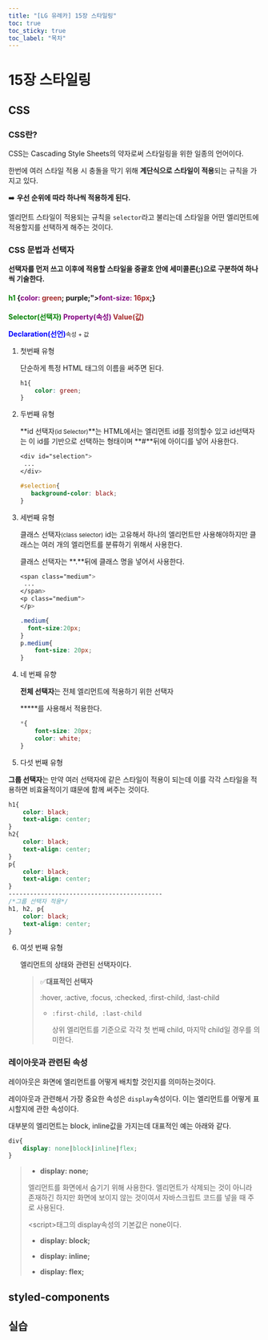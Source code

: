```yaml
---
title: "[LG 유레카] 15장 스타일링"
toc: true
toc_sticky: true
toc_label: "목차"
---
```


# 15장 스타일링

## CSS

###  CSS란?

CSS는 Cascading Style Sheets의 약자로써 스타일링을 위한 일종의 언어이다.

한번에 여러 스타일 적용 시 충돌을 막기 위해 **계단식으로 스타일이 적용**되는 규칙을 가지고 있다.

➡️ **우선 순위에 따라 하나씩 적용하게 된다.**



엘리먼트 스타일이 적용되는 규칙을 `selector`라고 불리는데 스타일을 어떤 엘리먼트에 적용할지를 선택하게 해주는 것이다.

### CSS 문법과 선택자

**선택자를 먼저 쓰고 이후에 적용할 스타일을 중괄호 안에 세미콜론(;)으로 구분하여 하나씩 기술한다.**

<h4><span style="color: green">h1</span> {<span style="color: purple">color:</span> <span style="color: brown">green</span>; <span style="color:<span style="color:brown">purple</span>;"><span style="color: purple">font-size:</span><span style="color: brown"> 16px</span>;}</h4>

**<span style="color: green">Selector(선택자)</span> <span style="color:purple">Property(속성)</span> <span style="color: brown">Value(값)</span>**

**<span style="color: blue">Declaration(선언)</span>**<small>속성 + 값</small>

1. 첫번째 유형

   단순하게 특정 HTML 태그의 이름을 써주면 된다.

   ```css
   h1{
       color: green;
   }
   ```

   

2. 두번째 유형

   **id 선택자<small>(id Selector)</small>**는 HTML에서는 엘리먼트 id를 정의할수 있고 id선택자는 이 id를 기반으로 선택하는 형태이며 **#**뒤에 아이디를 넣어 사용한다.

   ```css
   <div id="selection">
   	...
   </div>
   
   #selection{
      background-color: black;
   }
   ```

3. 세번째 유형

   클래스 선택자<small>(class selector)</small> id는 고유해서 하나의 엘리먼트만 사용해야하지만 클래스는 여러 개의 엘리먼트를 분류하기 위해서 사용한다.


   클래스 선택자는 **.**뒤에 클래스 명을 넣어서 사용한다.

   ```css
   <span class="medium">
   	...
   </span>
   <p class="medium">
   </p>
   
   .medium{
     font-size:20px;  
   }
   p.medium{
       font-size: 20px;
   }
   ```

4. 네 번째 유향

   **전체 선택자**는 전체 엘리먼트에 적용하기 위한 선택자

   *****를 사용해서 적용한다.

   ```css
   *{
       font-size: 20px;
       color: white;
   }
   ```

5.  다섯 번째 유형

   **그룹 선택자**는 만약 여러 선택자에 같은 스타일이 적용이 되는데 이를 각각 스타일을 적용하면 비효율적이기 떄문에 함께 써주는 것이다.

   ```css
   h1{
       color: black;
       text-align: center;
   }
   h2{
       color: black;
       text-align: center;
   }
   p{
       color: black;
       text-align: center;
   }
   -------------------------------------------
   /*그룹 선택자 적용*/
   h1, h2, p{
       color: black;
       text-align: center;
   }
   ```

6. 여섯 번째 유형

   엘리먼트의 상태와 관련된 선택자이다.

   > ✅**대표적인 선택자**
   >
   > :hover, :active, :focus, :checked, :first-child, :last-child
   >
   > - `:first-child, :last-child`
   >
   >   상위 엘리먼트를 기준으로 각각 첫 번째 child, 마지막 child일 경우를 의미한다.

### 레이아웃과 관련된 속성

레이아웃은 화면에 엘리먼트를 어떻게 배치할 것인지를 의미하는것이다.



레이아웃과 관련해서 가장 중요한 속성은 `display`속성이다. 이는 엘리먼트를 어떻게 표시할지에 관한 속성이다.

대부분의 엘리먼트는 block, inline값을 가지는데 대표적인 예는 아래와 같다.

```css
div{
    display: none|block|inline|flex;
}
```

>- **display: none;**
>
>  엘리먼트를 화면에서 숨기기 위해 사용한다. 엘리먼트가 삭제되는 것이 아니라 존재하긴 하지만 화면에 보이지 않는 것이여서 자바스크립트 코드를 넣을 때 주로 사용된다.
>
>  \<script>태그의 display속성의 기본값은 none이다.
>
>- **display: block;**
>
>  
>
>- **display: inline;**
>
>- **display: flex;**
>
>

## styled-components

## 실습

